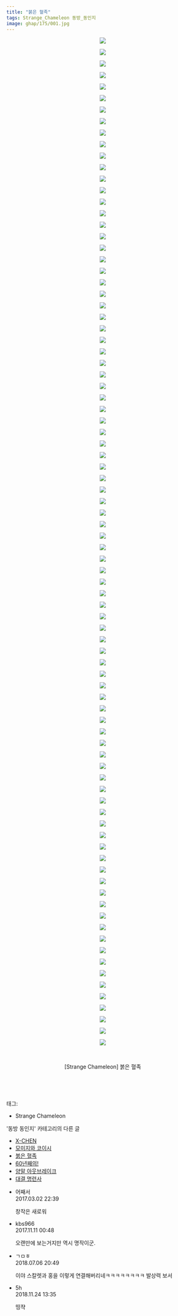 ```yaml
---
title: "붉은 혈족"
tags: Strange_Chameleon 동방_동인지
image: ghap/175/001.jpg
---
```

<div class="article">
<p style="text-align: center; clear: none; float: none;"><img src="{{ site.nasurl }}/ghap/175/001.jpg"/></p>
<p style="text-align: center; clear: none; float: none;"><img src="{{ site.nasurl }}/ghap/175/002.jpg"/></p>
<p style="text-align: center; clear: none; float: none;"><img src="{{ site.nasurl }}/ghap/175/003.jpg"/></p>
<p style="text-align: center; clear: none; float: none;"><img src="{{ site.nasurl }}/ghap/175/004.jpg"/></p>
<p style="text-align: center; clear: none; float: none;"><img src="{{ site.nasurl }}/ghap/175/005.jpg"/></p>
<p style="text-align: center; clear: none; float: none;"><img src="{{ site.nasurl }}/ghap/175/006.jpg"/></p>
<p style="text-align: center; clear: none; float: none;"><img src="{{ site.nasurl }}/ghap/175/007.jpg"/></p>
<p style="text-align: center; clear: none; float: none;"><img src="{{ site.nasurl }}/ghap/175/008.jpg"/></p>
<p style="text-align: center; clear: none; float: none;"><img src="{{ site.nasurl }}/ghap/175/009.jpg"/></p>
<p style="text-align: center; clear: none; float: none;"><img src="{{ site.nasurl }}/ghap/175/010.jpg"/></p>
<p style="text-align: center; clear: none; float: none;"><img src="{{ site.nasurl }}/ghap/175/011.jpg"/></p>
<p style="text-align: center; clear: none; float: none;"><img src="{{ site.nasurl }}/ghap/175/012.jpg"/></p>
<p style="text-align: center; clear: none; float: none;"><img src="{{ site.nasurl }}/ghap/175/013.jpg"/></p>
<p style="text-align: center; clear: none; float: none;"><img src="{{ site.nasurl }}/ghap/175/014.jpg"/></p>
<p style="text-align: center; clear: none; float: none;"><img src="{{ site.nasurl }}/ghap/175/015.jpg"/></p>
<p style="text-align: center; clear: none; float: none;"><img src="{{ site.nasurl }}/ghap/175/016.jpg"/></p>
<p style="text-align: center; clear: none; float: none;"><img src="{{ site.nasurl }}/ghap/175/017.jpg"/></p>
<p style="text-align: center; clear: none; float: none;"><img src="{{ site.nasurl }}/ghap/175/018.jpg"/></p>
<p style="text-align: center; clear: none; float: none;"><img src="{{ site.nasurl }}/ghap/175/019.jpg"/></p>
<p style="text-align: center; clear: none; float: none;"><img src="{{ site.nasurl }}/ghap/175/020.jpg"/></p>
<p style="text-align: center; clear: none; float: none;"><img src="{{ site.nasurl }}/ghap/175/021.jpg"/></p>
<p style="text-align: center; clear: none; float: none;"><img src="{{ site.nasurl }}/ghap/175/022.jpg"/></p>
<p style="text-align: center; clear: none; float: none;"><img src="{{ site.nasurl }}/ghap/175/023.jpg"/></p>
<p style="text-align: center; clear: none; float: none;"><img src="{{ site.nasurl }}/ghap/175/024.jpg"/></p>
<p style="text-align: center; clear: none; float: none;"><img src="{{ site.nasurl }}/ghap/175/025.jpg"/></p>
<p style="text-align: center; clear: none; float: none;"><img src="{{ site.nasurl }}/ghap/175/026.jpg"/></p>
<p style="text-align: center; clear: none; float: none;"><img src="{{ site.nasurl }}/ghap/175/027.jpg"/></p>
<p style="text-align: center; clear: none; float: none;"><img src="{{ site.nasurl }}/ghap/175/028.jpg"/></p>
<p style="text-align: center; clear: none; float: none;"><img src="{{ site.nasurl }}/ghap/175/029.jpg"/></p>
<p style="text-align: center; clear: none; float: none;"><img src="{{ site.nasurl }}/ghap/175/030.jpg"/></p>
<p style="text-align: center; clear: none; float: none;"><img src="{{ site.nasurl }}/ghap/175/031.jpg"/></p>
<p style="text-align: center; clear: none; float: none;"><img src="{{ site.nasurl }}/ghap/175/032.jpg"/></p>
<p style="text-align: center; clear: none; float: none;"><img src="{{ site.nasurl }}/ghap/175/033.jpg"/></p>
<p style="text-align: center; clear: none; float: none;"><img src="{{ site.nasurl }}/ghap/175/034.jpg"/></p>
<p style="text-align: center; clear: none; float: none;"><img src="{{ site.nasurl }}/ghap/175/035.jpg"/></p>
<p style="text-align: center; clear: none; float: none;"><img src="{{ site.nasurl }}/ghap/175/036.jpg"/></p>
<p style="text-align: center; clear: none; float: none;"><img src="{{ site.nasurl }}/ghap/175/037.jpg"/></p>
<p style="text-align: center; clear: none; float: none;"><img src="{{ site.nasurl }}/ghap/175/038.jpg"/></p>
<p style="text-align: center; clear: none; float: none;"><img src="{{ site.nasurl }}/ghap/175/039.jpg"/></p>
<p style="text-align: center; clear: none; float: none;"><img src="{{ site.nasurl }}/ghap/175/040.jpg"/></p>
<p style="text-align: center; clear: none; float: none;"><img src="{{ site.nasurl }}/ghap/175/041.jpg"/></p>
<p style="text-align: center; clear: none; float: none;"><img src="{{ site.nasurl }}/ghap/175/042.jpg"/></p>
<p style="text-align: center; clear: none; float: none;"><img src="{{ site.nasurl }}/ghap/175/043.jpg"/></p>
<p style="text-align: center; clear: none; float: none;"><img src="{{ site.nasurl }}/ghap/175/044.jpg"/></p>
<p style="text-align: center; clear: none; float: none;"><img src="{{ site.nasurl }}/ghap/175/045.jpg"/></p>
<p style="text-align: center; clear: none; float: none;"><img src="{{ site.nasurl }}/ghap/175/046.jpg"/></p>
<p style="text-align: center; clear: none; float: none;"><img src="{{ site.nasurl }}/ghap/175/047.jpg"/></p>
<p style="text-align: center; clear: none; float: none;"><img src="{{ site.nasurl }}/ghap/175/048.jpg"/></p>
<p style="text-align: center; clear: none; float: none;"><img src="{{ site.nasurl }}/ghap/175/049.jpg"/></p>
<p style="text-align: center; clear: none; float: none;"><img src="{{ site.nasurl }}/ghap/175/050.jpg"/></p>
<p style="text-align: center; clear: none; float: none;"><img src="{{ site.nasurl }}/ghap/175/051.jpg"/></p>
<p style="text-align: center; clear: none; float: none;"><img src="{{ site.nasurl }}/ghap/175/052.jpg"/></p>
<p style="text-align: center; clear: none; float: none;"><img src="{{ site.nasurl }}/ghap/175/053.jpg"/></p>
<p style="text-align: center; clear: none; float: none;"><img src="{{ site.nasurl }}/ghap/175/054.jpg"/></p>
<p style="text-align: center; clear: none; float: none;"><img src="{{ site.nasurl }}/ghap/175/055.jpg"/></p>
<p style="text-align: center; clear: none; float: none;"><img src="{{ site.nasurl }}/ghap/175/056.jpg"/></p>
<p style="text-align: center; clear: none; float: none;"><img src="{{ site.nasurl }}/ghap/175/057.jpg"/></p>
<p style="text-align: center; clear: none; float: none;"><img src="{{ site.nasurl }}/ghap/175/058.jpg"/></p>
<p style="text-align: center; clear: none; float: none;"><img src="{{ site.nasurl }}/ghap/175/059.jpg"/></p>
<p style="text-align: center; clear: none; float: none;"><img src="{{ site.nasurl }}/ghap/175/060.jpg"/></p>
<p style="text-align: center; clear: none; float: none;"><img src="{{ site.nasurl }}/ghap/175/061.jpg"/></p>
<p style="text-align: center; clear: none; float: none;"><img src="{{ site.nasurl }}/ghap/175/062.jpg"/></p>
<p style="text-align: center; clear: none; float: none;"><img src="{{ site.nasurl }}/ghap/175/063.jpg"/></p>
<p style="text-align: center; clear: none; float: none;"><img src="{{ site.nasurl }}/ghap/175/064.jpg"/></p>
<p style="text-align: center; clear: none; float: none;"><img src="{{ site.nasurl }}/ghap/175/065.jpg"/></p>
<p style="text-align: center; clear: none; float: none;"><img src="{{ site.nasurl }}/ghap/175/066.jpg"/></p>
<p style="text-align: center; clear: none; float: none;"><img src="{{ site.nasurl }}/ghap/175/067.jpg"/></p>
<p style="text-align: center; clear: none; float: none;"><img src="{{ site.nasurl }}/ghap/175/068.jpg"/></p>
<p style="text-align: center; clear: none; float: none;"><img src="{{ site.nasurl }}/ghap/175/069.jpg"/></p>
<p style="text-align: center; clear: none; float: none;"><img src="{{ site.nasurl }}/ghap/175/070.jpg"/></p>
<p style="text-align: center; clear: none; float: none;"><img src="{{ site.nasurl }}/ghap/175/071.jpg"/></p>
<p style="text-align: center; clear: none; float: none;"><img src="{{ site.nasurl }}/ghap/175/072.jpg"/></p>
<p style="text-align: center; clear: none; float: none;"><img src="{{ site.nasurl }}/ghap/175/073.jpg"/></p>
<p style="text-align: center; clear: none; float: none;"><img src="{{ site.nasurl }}/ghap/175/074.jpg"/></p>
<p style="text-align: center; clear: none; float: none;"><img src="{{ site.nasurl }}/ghap/175/075.jpg"/></p>
<p style="text-align: center; clear: none; float: none;"><img src="{{ site.nasurl }}/ghap/175/076.jpg"/></p>
<p style="text-align: center; clear: none; float: none;"><img src="{{ site.nasurl }}/ghap/175/077.jpg"/></p>
<p style="text-align: center; clear: none; float: none;"><img src="{{ site.nasurl }}/ghap/175/078.jpg"/></p>
<p style="text-align: center; clear: none; float: none;"><img src="{{ site.nasurl }}/ghap/175/079.jpg"/></p>
<p style="text-align: center; clear: none; float: none;"><img src="{{ site.nasurl }}/ghap/175/080.jpg"/></p>
<p style="text-align: center; clear: none; float: none;"><img src="{{ site.nasurl }}/ghap/175/081.jpg"/></p>
<p style="text-align: center; clear: none; float: none;"><img src="{{ site.nasurl }}/ghap/175/082.jpg"/></p>
<p style="text-align: center; clear: none; float: none;"><img src="{{ site.nasurl }}/ghap/175/083.jpg"/></p>
<p style="text-align: center; clear: none; float: none;"><img src="{{ site.nasurl }}/ghap/175/084.jpg"/></p>
<p style="text-align: center; clear: none; float: none;"><img src="{{ site.nasurl }}/ghap/175/085.jpg"/></p>
<p style="text-align: center; clear: none; float: none;"><img src="{{ site.nasurl }}/ghap/175/086.jpg"/></p>
<p style="text-align: center; clear: none; float: none;"><img src="{{ site.nasurl }}/ghap/175/087.jpg"/></p>
<p style="text-align: center; clear: none; float: none;"><img src="{{ site.nasurl }}/ghap/175/088.jpg"/></p>
<p style="text-align: center; clear: none; float: none;"><br/></p>
<p style="text-align: center; clear: none; float: none;">[Strange Chameleon] 붉은 혈족</p>
<p style="text-align: center; clear: none; float: none;"><br/></p>
<p><br/></p>
</div><div class="tagTrail">
<p>태그: </p>
<ul>
<li>Strange Chameleon</li>
</ul>
</div><div class="another">
<p>'동방 동인지' 카테고리의 다른 글</p>
<ul>
<li><a href="/2016-06-18-ghap_177">X-CHEN</a></li>
<li><a href="/2016-06-18-ghap_176">모미지와 코이시</a></li>
<li><a href="/2016-06-18-ghap_175">붉은 혈족</a></li>
<li><a href="/2016-06-18-ghap_174">60년째의!</a></li>
<li><a href="/2016-06-18-ghap_173">양말 아웃브레이크</a></li>
<li><a href="/2016-06-18-ghap_172">대결 명련사</a></li>
</ul>
</div><div class="cb_module cb_fluid">
<div class="cb_wrt cb_profile">
<div class="comment">
<ul>
<li class="cb_thumb_off" id="comment14929762">
<div class="cb_comment_area">
<div class="cb_info_area">
<div class="cb_section">
<span class="cb_nick_name">어째서</span>
</div>
<div class="cb_section">
<span class="cb_date">2017.03.02 22:39 </span>
</div>
</div>
<div class="cb_dsc_comment">
<p class="cb_dsc">
											창작은 새로워
										</p>
</div>
</div></li>
<li class="cb_thumb_off" id="comment15126941">
<div class="cb_comment_area">
<div class="cb_info_area">
<div class="cb_section">
<span class="cb_nick_name">kbs966</span>
</div>
<div class="cb_section">
<span class="cb_date">2017.11.11 00:48 </span>
</div>
</div>
<div class="cb_dsc_comment">
<p class="cb_dsc">
											오랜만에 보는거지만 역시 명작이군.
										</p>
</div>
</div></li>
<li class="cb_thumb_off" id="comment15281647">
<div class="cb_comment_area">
<div class="cb_info_area">
<div class="cb_section">
<span class="cb_nick_name">ㄱㅁㅎ</span>
</div>
<div class="cb_section">
<span class="cb_date">2018.07.06 20:49 </span>
</div>
</div>
<div class="cb_dsc_comment">
<p class="cb_dsc">
											이야 스칼렛과 홍을 이렇게 연결해버리네ㅋㅋㅋㅋㅋㅋㅋㅋ 발상력 보서
										</p>
</div>
</div></li>
<li class="cb_thumb_off" id="comment15377791">
<div class="cb_comment_area">
<div class="cb_info_area">
<div class="cb_section">
<span class="cb_nick_name">5h</span>
</div>
<div class="cb_section">
<span class="cb_date">2018.11.24 13:35 </span>
</div>
</div>
<div class="cb_dsc_comment">
<p class="cb_dsc">
											띵쟉<br/>
</p>
</div>
</div></li>
</ul>
</div>
</div><!-- commentList close -->
</div>
<br/>
<p id="refer"></p>
<br/>
